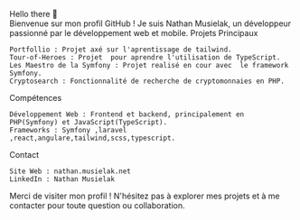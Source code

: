  Hello there 👋<br>
Bienvenue sur mon profil GitHub ! Je suis Nathan Musielak, un développeur passionné par le développement web et mobile.
Projets Principaux

    Portfollio : Projet axé sur l'aprentissage de tailwind.
    Tour-of-Heroes : Projet  pour aprendre l'utilisation de TypeScript.
    Les Maestro de la Symfony : Projet realisé en cour avec  le framework Symfony.
    Cryptosearch : Fonctionnalité de recherche de cryptomonnaies en PHP.

Compétences

    Développement Web : Frontend et backend, principalement en PHP(Symfony) et JavaScript(TypeScript).
    Frameworks : Symfony ,laravel ,react,angulare,tailwind,scss,typescript.

Contact

    Site Web : nathan.musielak.net
    LinkedIn : Nathan Musielak

Merci de visiter mon profil ! N'hésitez pas à explorer mes projets et à me contacter pour toute question ou collaboration.
